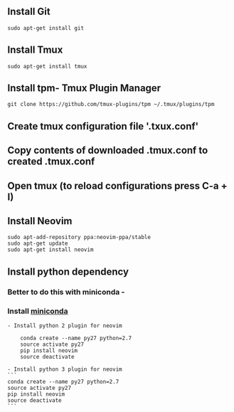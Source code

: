 ## Install Git
```
sudo apt-get install git
```
## Install Tmux
```
sudo apt-get install tmux
```
## Install tpm- Tmux Plugin Manager
```
git clone https://github.com/tmux-plugins/tpm ~/.tmux/plugins/tpm
```
## Create tmux configuration file '.txux.conf'

## Copy contents of downloaded .tmux.conf to created .tmux.conf

## Open tmux (to reload configurations press C-a + I)

## Install Neovim
```
sudo apt-add-repository ppa:neovim-ppa/stable
sudo apt-get update
sudo apt-get install neovim
```
## Install python dependency
### Better to do this with miniconda -
### Install [miniconda](https://conda.io/miniconda.html)
    - Install python 2 plugin for neovim
```
    conda create --name py27 python=2.7
    source activate py27
    pip install neovim
    source deactivate
```
    - Install python 3 plugin for neovim
    ```
    conda create --name py27 python=2.7
    source activate py27
    pip install neovim
    source deactivate
    ```
